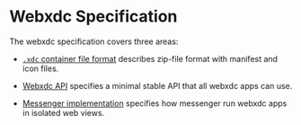 # Webxdc Specification

The webxdc specification covers three areas: 

- [`.xdc` container file format](format.md) describes zip-file format
  with manifest and icon files. 

- [Webxdc API](api.md) specifies a minimal stable API that all webxdc
  apps can use. 

- [Messenger implementation](messenger.md) specifies how messenger 
  run webxdc apps in isolated web views. 
